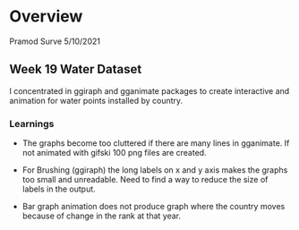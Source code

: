 Overview
================
Pramod Surve
5/10/2021

## Week 19 Water Dataset

I concentrated in ggiraph and gganimate packages to create interactive
and animation for water points installed by country.

### Learnings

-   The graphs become too cluttered if there are many lines in
    gganimate. If not animated with gifski 100 png files are created.

-   For Brushing (ggiraph) the long labels on x and y axis makes the
    graphs too small and unreadable. Need to find a way to reduce the
    size of labels in the output.

-   Bar graph animation does not produce graph where the country moves
    because of change in the rank at that year.
